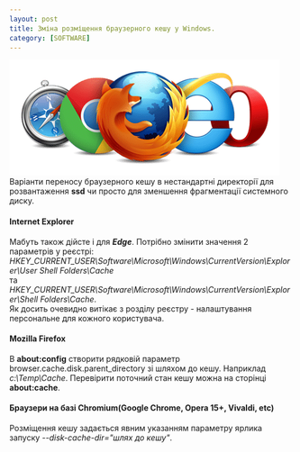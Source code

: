 ```yaml
---
layout: post
title: Зміна розміщення браузерного кешу у Windows.
category: [SOFTWARE]
---
```

![browsers logo](/assets/media/browsers.png?style=head)  
Варіанти переносу браузерного кешу в нестандартні директорії для розвантаження **ssd** чи просто для зменшення фрагментації системного диску.<!--more-->
#### Internet Explorer
Мабуть також дійсте і для ***Edge***. Потрібно змінити значення 2 параметрів у реєстрі:  
*HKEY_CURRENT_USER\Software\Microsoft\Windows\CurrentVersion\Explorer\User Shell Folders\Cache*  
та  
*HKEY_CURRENT_USER\Software\Microsoft\Windows\CurrentVersion\Explorer\Shell Folders\Cache*.  
Як досить очевидно витікає з розділу реєстру - налаштування персональне для кожного користувача.

#### Mozilla Firefox
В **about:config** створити рядковій параметр browser.cache.disk.parent_directory зі шляхом до кешу. Наприклад *c:\Temp\Cache*.
Перевірити поточний стан кешу можна на сторінці **about:cache**.

#### Браузери на базі Chromium(Google Chrome, Opera 15+, Vivaldi, etc)
Розміщення кешу задається явним указанням параметру ярлика запуску *--disk-cache-dir="шлях до кешу"*.
